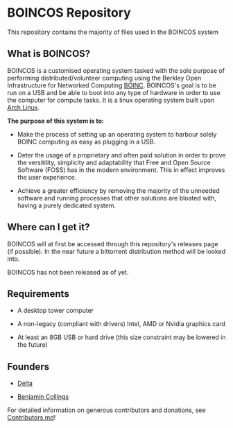 # BOINCOS Repository

This repository contains the majority of files used in the BOINCOS system

## What is BOINCOS?

BOINCOS is a customised operating system tasked with the sole purpose of performing distributed/volunteer computing using the Berkley Open Infrastructure for Networked Computing [BOINC](https://boinc.berkeley.edu). BOINCOS's goal is to be run on a USB and be able to boot into any type of hardware in order to use the computer for compute tasks. It is a linux operating system built upon [Arch Linux](https://www.archlinux.org).

**The purpose of this system is to:**

- Make the process of setting up an operating system to harbour solely BOINC computing as easy as plugging in a USB.

- Deter the usage of a proprietary and often paid solution in order to prove the versitility, simplicity and adaptability that Free and Open Source Software (FOSS) has in the modern environment. This in effect improves the user experience.

- Achieve a greater efficiency by removing the majority of the unneeded software and running processes that other solutions are bloated with, having a purely dedicated system.

## Where can I get it?

BOINCOS will at first be accessed through this repository's releases page (if possible). In the near future a bittorrent distribution method will be looked into.

BOINCOS has not been released as of yet.

## Requirements

- A desktop tower computer  

- A non-legacy (compliant with drivers) Intel, AMD or Nvidia graphics card

- At least an 8GB USB or hard drive (this size constraint may be lowered in the future)

## Founders

- [Delta](https://github.com/delta1512)

- [Benjamin Collings](https://github.com/Aurailus)

For detailed information on generous contributors and donations, see [Contributors.md](./Contributors.md)!
